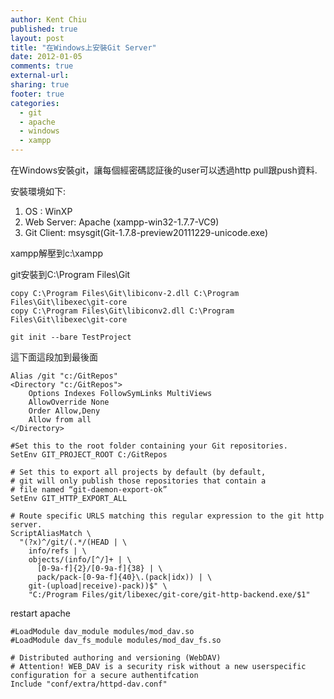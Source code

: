 ```yaml
---
author: Kent Chiu
published: true
layout: post
title: "在Windows上安裝Git Server"
date: 2012-01-05
comments: true
external-url:
sharing: true
footer: true
categories:
  - git
  - apache
  - windows
  - xampp
---
```




在Windows安裝git，讓每個經密碼認証後的user可以透過http pull跟push資料.

安裝環境如下:

1.  OS : WinXP
2.  Web Server: Apache (xampp-win32-1.7.7-VC9)
3.  Git Client: msysgit(Git-1.7.8-preview20111229-unicode.exe)

xampp解壓到c:\\xampp

git安裝到C:\\Program Files\\Git

```
copy C:\Program Files\Git\libiconv-2.dll C:\Program Files\Git\libexec\git-core
copy C:\Program Files\Git\libiconv2.dll C:\Program Files\Git\libexec\git-core
```

```
git init --bare TestProject
```

這下面這段加到最後面

```
Alias /git "c:/GitRepos"
<Directory "c:/GitRepos">
    Options Indexes FollowSymLinks MultiViews
    AllowOverride None
    Order Allow,Deny
    Allow from all
</Directory>
 
#Set this to the root folder containing your Git repositories.
SetEnv GIT_PROJECT_ROOT C:/GitRepos
 
# Set this to export all projects by default (by default, 
# git will only publish those repositories that contain a 
# file named “git-daemon-export-ok”
SetEnv GIT_HTTP_EXPORT_ALL
 
# Route specific URLS matching this regular expression to the git http server. 
ScriptAliasMatch \
  "(?x)^/git/(.*/(HEAD | \
    info/refs | \
    objects/(info/[^/]+ | \
      [0-9a-f]{2}/[0-9a-f]{38} | \
      pack/pack-[0-9a-f]{40}\.(pack|idx)) | \
    git-(upload|receive)-pack))$" \
    "C:/Program Files/git/libexec/git-core/git-http-backend.exe/$1"
```

restart apache

```
#LoadModule dav_module modules/mod_dav.so
#LoadModule dav_fs_module modules/mod_dav_fs.so
 
# Distributed authoring and versioning (WebDAV)
# Attention! WEB_DAV is a security risk without a new userspecific configuration for a secure authentifcation 
Include "conf/extra/httpd-dav.conf"
```




